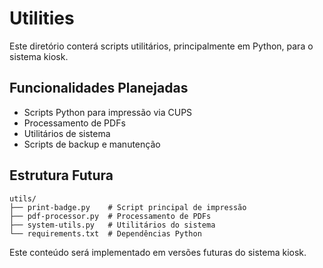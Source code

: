 # Utilities

Este diretório conterá scripts utilitários, principalmente em Python, para o sistema kiosk.

## Funcionalidades Planejadas

- Scripts Python para impressão via CUPS
- Processamento de PDFs
- Utilitários de sistema
- Scripts de backup e manutenção

## Estrutura Futura

```
utils/
├── print-badge.py    # Script principal de impressão
├── pdf-processor.py  # Processamento de PDFs
├── system-utils.py   # Utilitários do sistema
└── requirements.txt  # Dependências Python
```

Este conteúdo será implementado em versões futuras do sistema kiosk.
